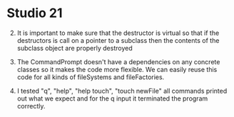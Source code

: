# Studio 21

2. It is important to make sure that the destructor is virtual so that if the destructors is call on a pointer to
a subclass then the contents of the subclass object are properly destroyed

3. The CommandPrompt doesn't have a dependencies on any concrete classes so it makes the code more flexible. We can
easily reuse this code for all kinds of fileSystems and fileFactories.

4. I tested "q", "help", "help touch", "touch newFile" all commands printed out what we expect and for the q input
it terminated the program correctly.